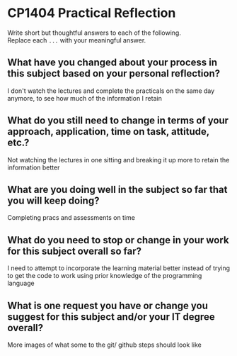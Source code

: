 # CP1404 Practical Reflection

Write short but thoughtful answers to each of the following.  
Replace each `...` with your meaningful answer.

## What have you changed about your process in this subject based on your personal reflection?

I don't watch the lectures and complete the practicals on the same day anymore, to see how much of the information I 
retain

## What do you still need to change in terms of your approach, application, time on task, attitude, etc.?

Not watching the lectures in one sitting and breaking it up more to retain the information better 

## What are you doing well in the subject so far that you will keep doing?

Completing pracs and assessments on time

## What do you need to stop or change in your work for this subject overall so far?

I need to attempt to incorporate the learning material better instead of trying to get the code to work using prior 
knowledge of the programming language

## What is one request you have or change you suggest for this subject and/or your IT degree overall?

More images of what some to the git/ github steps should look like


